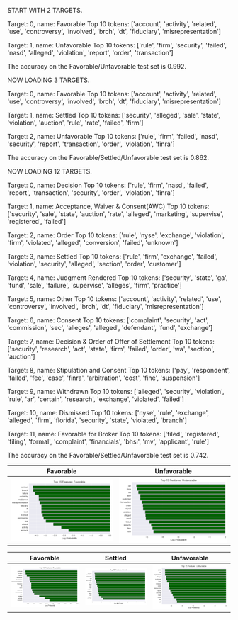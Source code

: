 
START WITH 2 TARGETS.

Target: 0, name: Favorable
Top 10 tokens:  ['account', 'activity', 'related', 'use', 'controversy', 'involved', 'brch', 'dt', 'fiduciary', 'misrepresentation']

Target: 1, name: Unfavorable
Top 10 tokens:  ['rule', 'firm', 'security', 'failed', 'nasd', 'alleged', 'violation', 'report', 'order', 'transaction']

The accuracy on the Favorable/Unfavorable test set is 0.992.

NOW LOADING 3 TARGETS.

Target: 0, name: Favorable
Top 10 tokens:  ['account', 'activity', 'related', 'use', 'controversy', 'involved', 'brch', 'dt', 'fiduciary', 'misrepresentation']

Target: 1, name: Settled
Top 10 tokens:  ['security', 'alleged', 'sale', 'state', 'violation', 'auction', 'rule', 'rate', 'failed', 'firm']

Target: 2, name: Unfavorable
Top 10 tokens:  ['rule', 'firm', 'failed', 'nasd', 'security', 'report', 'transaction', 'order', 'violation', 'finra']

The accuracy on the Favorable/Settled/Unfavorable test set is 0.862.

NOW LOADING 12 TARGETS.

Target: 0, name: Decision
Top 10 tokens:  ['rule', 'firm', 'nasd', 'failed', 'report', 'transaction', 'security', 'order', 'violation', 'finra']

Target: 1, name: Acceptance, Waiver & Consent(AWC)
Top 10 tokens:  ['security', 'sale', 'state', 'auction', 'rate', 'alleged', 'marketing', 'supervise', 'registered', 'failed']

Target: 2, name: Order
Top 10 tokens:  ['rule', 'nyse', 'exchange', 'violation', 'firm', 'violated', 'alleged', 'conversion', 'failed', 'unknown']

Target: 3, name: Settled
Top 10 tokens:  ['rule', 'firm', 'exchange', 'failed', 'violation', 'security', 'alleged', 'section', 'order', 'customer']

Target: 4, name: Judgment Rendered
Top 10 tokens:  ['security', 'state', 'ga', 'fund', 'sale', 'failure', 'supervise', 'alleges', 'firm', 'practice']

Target: 5, name: Other
Top 10 tokens:  ['account', 'activity', 'related', 'use', 'controversy', 'involved', 'brch', 'dt', 'fiduciary', 'misrepresentation']

Target: 6, name: Consent
Top 10 tokens:  ['complaint', 'security', 'act', 'commission', 'sec', 'alleges', 'alleged', 'defendant', 'fund', 'exchange']

Target: 7, name: Decision & Order of Offer of Settlement
Top 10 tokens:  ['security', 'research', 'act', 'state', 'firm', 'failed', 'order', 'wa', 'section', 'auction']

Target: 8, name: Stipulation and Consent
Top 10 tokens:  ['pay', 'respondent', 'failed', 'fee', 'case', 'finra', 'arbitration', 'cost', 'fine', 'suspension']

Target: 9, name: Withdrawn
Top 10 tokens:  ['alleged', 'security', 'violation', 'rule', 'ar', 'certain', 'research', 'exchange', 'violated', 'failed']

Target: 10, name: Dismissed
Top 10 tokens:  ['nyse', 'rule', 'exchange', 'alleged', 'firm', 'florida', 'security', 'state', 'violated', 'branch']

Target: 11, name: Favorable for Broker
Top 10 tokens:  ['filed', 'registered', 'filing', 'formal', 'complaint', 'financials', 'bhsi', 'mv', 'applicant', 'rule']

The accuracy on the Favorable/Settled/Unfavorable test set is 0.742.

Favorable                                    |  Unfavorable
:-------------------------------------------:|:----------------------------------------------:
![](images/nb_top_features_2_Favorable.png)  |  ![](images/nb_top_features_2_Unfavorable.png)

Favorable                                    |  Settled                                       | Unfavorable
:-------------------------------------------:|:----------------------------------------------:|:----------------------------------------------:
![](images/nb_top_features_3_Favorable.png)  |  ![](images/nb_top_features_3_Settled.png)     | ![](images/nb_top_features_3_Unfavorable.png)